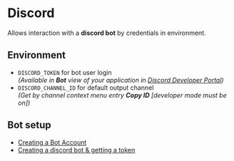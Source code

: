 # Discord
Allows interaction with a **discord bot** by credentials in environment.

## Environment
* `DISCORD_TOKEN` for bot user login  
  _(Available in **Bot** view of your application in [Discord Developer Portal](https://discord.com/developers))_
* `DISCORD_CHANNEL_ID` for default output channel  
  _(Get by channel context menu entry **Copy ID** [developer mode must be on])_

## Bot setup
* [Creating a Bot Account](https://discordpy.readthedocs.io/en/latest/discord.html)
* [Creating a discord bot & getting a token](https://github.com/reactiflux/discord-irc/wiki/Creating-a-discord-bot-&-getting-a-token)
